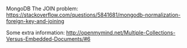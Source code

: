 MongoDB The JOIN problem: https://stackoverflow.com/questions/5841681/mongodb-normalization-foreign-key-and-joining

Some extra information: http://openmymind.net/Multiple-Collections-Versus-Embedded-Documents/#6
